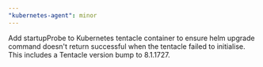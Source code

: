 ```yaml
---
"kubernetes-agent": minor
---
```


Add startupProbe to Kubernetes tentacle container to ensure helm upgrade command doesn't return successful when the tentacle failed to initialise. This includes a Tentacle version bump to 8.1.1727.
